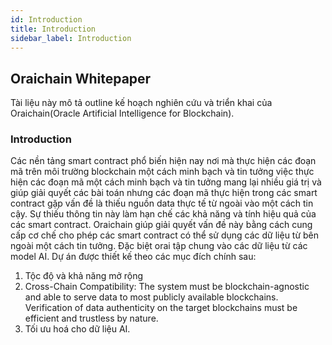 ```yaml
---
id: Introduction
title: Introduction
sidebar_label: Introduction
---
```


## Oraichain Whitepaper

Tài liệu này mô tả outline kế hoạch nghiên cứu và triển khai của Oraichain(Oracle Artificial Intelligence for Blockchain). 

### Introduction

Các nền tảng smart contract phổ biến hiện nay nơi mà thực hiện các đoạn mã trên môi trường blockchain một cách minh bạch và tin tưởng việc thực hiện các đoạn mã một cách minh bạch và tin tưởng mang lại nhiều giá trị và giúp giải quyết các bài toán nhưng các đoạn mã thực hiện trong các smart contract gặp vấn đề là thiếu nguồn data thực tế từ ngoài vào một cách tin cậy. Sự thiếu thông tin này làm hạn chế các khả năng và tính hiệu quả của các smart contract. Oraichain giúp giải quyết vấn đề này bằng cách cung cấp cơ chế cho phép các smart contract có thể sử dụng các dữ liệu từ bên ngoài một cách tin tưởng. Đặc biệt orai tập chung vào các dữ liệu từ các model AI. Dự án được thiết kế theo các mục đích chính sau:

1. Tộc độ và khả năng mở rộng
2. Cross-Chain Compatibility: The system must be blockchain-agnostic and able to serve data to most publicly available blockchains. Verification of data authenticity on the target blockchains must be efficient and trustless by nature.
3. Tối ưu hoá cho dữ liệu AI.